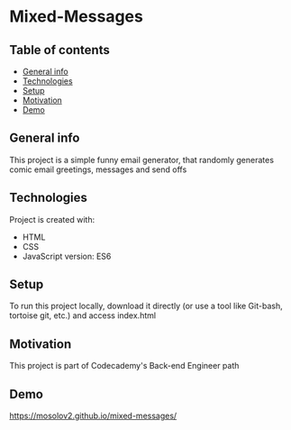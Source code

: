 # Mixed-Messages
## Table of contents
* [General info](#general-info)
* [Technologies](#technologies)
* [Setup](#setup)
* [Motivation](#motivation)
* [Demo](#demo)

## General info
This project is a simple funny email generator, that randomly generates comic email greetings, messages and send offs
	
## Technologies
Project is created with:
* HTML
* CSS
* JavaScript version: ES6
	
## Setup
To run this project locally, download it directly (or use a tool like Git-bash, tortoise git, etc.) and access index.html

## Motivation
This project is part of Codecademy's Back-end Engineer path

## Demo
https://mosolov2.github.io/mixed-messages/
